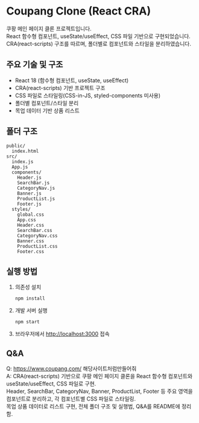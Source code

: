# Coupang Clone (React CRA)

쿠팡 메인 페이지 클론 프로젝트입니다.  
React 함수형 컴포넌트, useState/useEffect, CSS 파일 기반으로 구현되었습니다.  
CRA(react-scripts) 구조를 따르며, 폴더별로 컴포넌트와 스타일을 분리하였습니다.

## 주요 기술 및 구조
- React 18 (함수형 컴포넌트, useState, useEffect)
- CRA(react-scripts) 기반 프로젝트 구조
- CSS 파일로 스타일링(CSS-in-JS, styled-components 미사용)
- 폴더별 컴포넌트/스타일 분리
- 목업 데이터 기반 상품 리스트

## 폴더 구조
```
public/
  index.html
src/
  index.js
  App.js
  components/
    Header.js
    SearchBar.js
    CategoryNav.js
    Banner.js
    ProductList.js
    Footer.js
  styles/
    global.css
    App.css
    Header.css
    SearchBar.css
    CategoryNav.css
    Banner.css
    ProductList.css
    Footer.css
```

## 실행 방법
1. 의존성 설치  
   ```
   npm install
   ```
2. 개발 서버 실행  
   ```
   npm start
   ```
3. 브라우저에서 [http://localhost:3000](http://localhost:3000) 접속

## Q&A

Q: https://www.coupang.com/ 해당사이트처럼만들어줘  
A: CRA(react-scripts) 기반으로 쿠팡 메인 페이지 클론을 React 함수형 컴포넌트와 useState/useEffect, CSS 파일로 구현.  
   Header, SearchBar, CategoryNav, Banner, ProductList, Footer 등 주요 영역을 컴포넌트로 분리하고, 각 컴포넌트별 CSS 파일로 스타일링.  
   목업 상품 데이터로 리스트 구현, 전체 폴더 구조 및 실행법, Q&A를 README에 정리함.